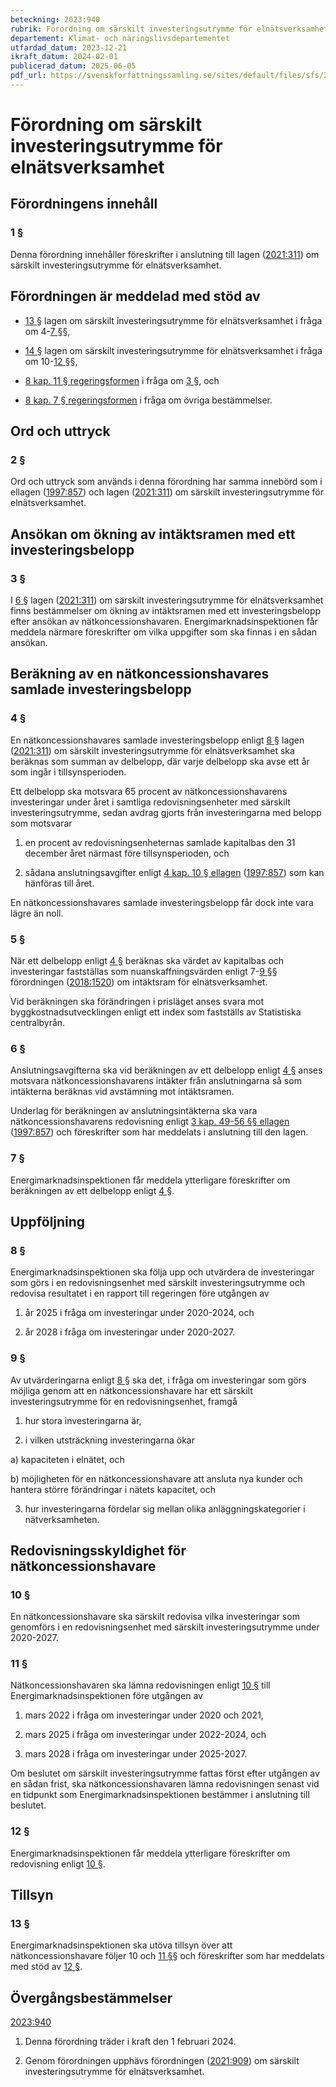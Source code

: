 ```yaml
---
beteckning: 2023:940
rubrik: Förordning om särskilt investeringsutrymme för elnätsverksamhet
departement: Klimat- och näringslivsdepartementet
utfardad_datum: 2023-12-21
ikraft_datum: 2024-02-01
publicerad_datum: 2025-06-05
pdf_url: https://svenskforfattningssamling.se/sites/default/files/sfs/2023-12/SFS2023-940.pdf
---
```


# Förordning om särskilt investeringsutrymme för elnätsverksamhet

## Förordningens innehåll

### 1 §

Denna förordning innehåller föreskrifter i anslutning till lagen ([2021:311](https://selex.se/eli/sfs/2021/311)) om särskilt investeringsutrymme för elnätsverksamhet.

## Förordningen är meddelad med stöd av

- [13 §](#13) lagen om särskilt investeringsutrymme för elnätsverksamhet i fråga om 4-[7 §](#7)§,

- [14 §](#14) lagen om särskilt investeringsutrymme för elnätsverksamhet i fråga om 10-[12 §](#12)§,

- [8 kap. 11 § regeringsformen](https://selex.se/eli/sfs/1974/152#kap8.11) i fråga om [3 §](#3), och

- [8 kap. 7 § regeringsformen](https://selex.se/eli/sfs/1974/152#kap8.7) i fråga om övriga bestämmelser.

## Ord och uttryck

### 2 §

Ord och uttryck som används i denna förordning har samma innebörd som i ellagen ([1997:857](https://selex.se/eli/sfs/1997/857)) och lagen ([2021:311](https://selex.se/eli/sfs/2021/311)) om särskilt investeringsutrymme för elnätsverksamhet.

## Ansökan om ökning av intäktsramen med ett investeringsbelopp

### 3 §

I [6 §](#6) lagen ([2021:311](https://selex.se/eli/sfs/2021/311)) om särskilt investeringsutrymme för elnätsverksamhet finns bestämmelser om ökning av intäktsramen med ett investeringsbelopp efter ansökan av nätkoncessionshavaren. Energimarknadsinspektionen får meddela närmare föreskrifter om vilka uppgifter som ska finnas i en sådan ansökan.

## Beräkning av en nätkoncessionshavares samlade investeringsbelopp

### 4 §

En nätkoncessionshavares samlade investeringsbelopp enligt [8 §](#8) lagen ([2021:311](https://selex.se/eli/sfs/2021/311)) om särskilt investeringsutrymme för elnätsverksamhet ska beräknas som summan av delbelopp, där varje delbelopp ska avse ett år som ingår i tillsynsperioden.

Ett delbelopp ska motsvara 65 procent av nätkoncessionshavarens investeringar under året i samtliga redovisningsenheter med särskilt investeringsutrymme, sedan avdrag gjorts från investeringarna med belopp som motsvarar

1. en procent av redovisningsenheternas samlade kapitalbas den 31 december året närmast före tillsynsperioden, och

2. sådana anslutningsavgifter enligt [4 kap. 10 § ellagen](https://selex.se/eli/sfs/1997/857#kap4.10) ([1997:857](https://selex.se/eli/sfs/1997/857)) som kan hänföras till året.

En nätkoncessionshavares samlade investeringsbelopp får dock inte vara lägre än noll.

### 5 §

När ett delbelopp enligt [4 §](#4) beräknas ska värdet av kapitalbas och investeringar fastställas som nuanskaffningsvärden enligt 7-[9 §](#9)§ förordningen ([2018:1520](https://selex.se/eli/sfs/2018/1520)) om intäktsram för elnätsverksamhet.

Vid beräkningen ska förändringen i prisläget anses svara mot byggkostnadsutvecklingen enligt ett index som fastställs av Statistiska centralbyrån.

### 6 §

Anslutningsavgifterna ska vid beräkningen av ett delbelopp enligt [4 §](#4) anses motsvara nätkoncessionshavarens intäkter från anslutningarna så som intäkterna beräknas vid avstämning mot intäktsramen.

Underlag för beräkningen av anslutningsintäkterna ska vara nätkoncessionshavarens redovisning enligt [3 kap. 49-56 §§ ellagen](https://selex.se/eli/sfs/1997/857#kap3.49) ([1997:857](https://selex.se/eli/sfs/1997/857)) och föreskrifter som har meddelats i anslutning till den lagen.

### 7 §

Energimarknadsinspektionen får meddela ytterligare föreskrifter om beräkningen av ett delbelopp enligt [4 §](#4).

## Uppföljning

### 8 §

Energimarknadsinspektionen ska följa upp och utvärdera de investeringar som görs i en redovisningsenhet med särskilt investeringsutrymme och redovisa resultatet i en rapport till regeringen före utgången av

1. år 2025 i fråga om investeringar under 2020-2024, och

2. år 2028 i fråga om investeringar under 2020-2027.

### 9 §

Av utvärderingarna enligt [8 §](#8) ska det, i fråga om investeringar som görs möjliga genom att en nätkoncessionshavare har ett särskilt investeringsutrymme för en redovisningsenhet, framgå

1. hur stora investeringarna är,

2. i vilken utsträckning investeringarna ökar

a) kapaciteten i elnätet, och

b) möjligheten för en nätkoncessionshavare att ansluta nya kunder och hantera större förändringar i nätets kapacitet, och

3. hur investeringarna fördelar sig mellan olika anläggningskategorier i nätverksamheten.

## Redovisningsskyldighet för nätkoncessionshavare

### 10 §

En nätkoncessionshavare ska särskilt redovisa vilka investeringar som genomförs i en redovisningsenhet med särskilt investeringsutrymme under 2020-2027.

### 11 §

Nätkoncessionshavaren ska lämna redovisningen enligt [10 §](#10) till Energimarknadsinspektionen före utgången av

1. mars 2022 i fråga om investeringar under 2020 och 2021,

2. mars 2025 i fråga om investeringar under 2022-2024, och

3. mars 2028 i fråga om investeringar under 2025-2027.

Om beslutet om särskilt investeringsutrymme fattas först efter utgången av en sådan frist, ska nätkoncessionshavaren lämna redovisningen senast vid en tidpunkt som Energimarknadsinspektionen bestämmer i anslutning till beslutet.

### 12 §

Energimarknadsinspektionen får meddela ytterligare föreskrifter om redovisning enligt [10 §](#10).

## Tillsyn

### 13 §

Energimarknadsinspektionen ska utöva tillsyn över att nätkoncessionshavare följer 10 och [11 §](#11)§ och föreskrifter som har meddelats med stöd av [12 §](#12).

## Övergångsbestämmelser

[2023:940](https://selex.se/eli/sfs/2023/940)

1. Denna förordning träder i kraft den 1 februari 2024.

2. Genom förordningen upphävs förordningen ([2021:909](https://selex.se/eli/sfs/2021/909)) om särskilt investeringsutrymme för elnätsverksamhet.